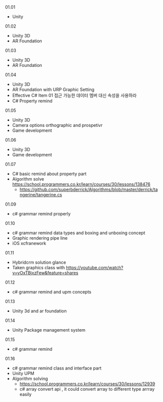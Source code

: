01.01

- Unity

01.02

- Unity 3D
- AR Foundation 

01.03

- Unity 3D
- AR Foundation 

01.04

- Unity 3D
- AR Foundation with URP Graphic Setting
- Effective C# Item 01 접근 가능한 데이터 멤버 대신 속성을 사용하라
- C# Property remind

01.05

- Unity 3D
- Camera options orthographic and prospetivr
- Game development 

01.06

- Unity 3D
- Game development 

01.07

- C# basic remind about property part
- Algorithm solve https://school.programmers.co.kr/learn/courses/30/lessons/138476
  - https://github.com/superbderrick/Algorithms/blob/master/derrick/tangerine/tangerine.cs

01.09

- c# grammar remind properly 

 
01.10

- c# grammar remind data types and boxing and unboxing concept
- Graphic rendering pipe line
- iOS xcfranework


01.11

- Hybridcrm solution glance
- Taken graphics class with https://youtube.com/watch?v=yOxTBjxzFew&feature=shares

01.12
- c# grammar remind and upm concepts 

01.13

- Unity 3d and ar foundation 

01.14

- Unity Package management system

01.15

- c# grammar remind

01.16

- c# grammar remind class and interface part 
- Unity UPM
- Algorithm solving 
  - https://school.programmers.co.kr/learn/courses/30/lessons/12939
  - c# array convert api , it could convert array to different type arrray easily 


